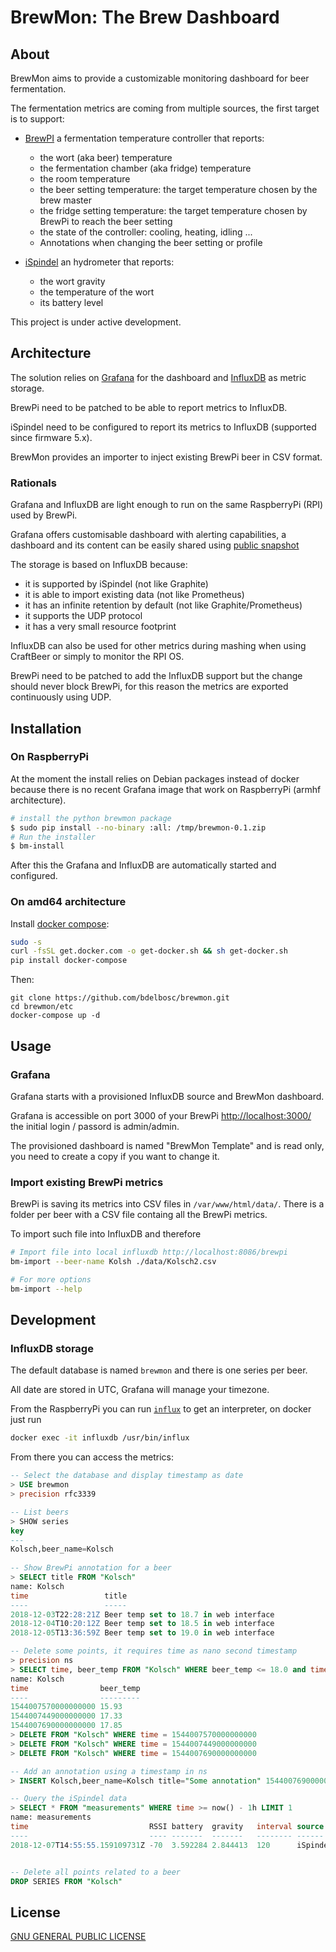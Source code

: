 # BrewMon: The Brew Dashboard

## About

BrewMon aims to provide a customizable monitoring dashboard for beer fermentation.

The fermentation metrics are coming from multiple sources, the first target is to support:

- [BrewPI](https://www.brewpi.com/) a fermentation temperature controller that reports:
  - the wort (aka beer) temperature
  - the fermentation chamber (aka fridge) temperature
  - the room temperature
  - the beer setting temperature: the target temperature chosen by the brew master
  - the fridge setting temperature: the target temperature chosen by BrewPi to reach the beer setting
  - the state of the controller: cooling, heating, idling ...
  - Annotations when changing the beer setting or profile  

- [iSpindel](http://www.ispindel.de/) an hydrometer that reports:
  - the wort gravity
  - the temperature of the wort
  - its battery level

This project is under active development.

## Architecture

The solution relies on [Grafana](https://grafana.com/) for the dashboard and [InfluxDB](https://www.influxdata.com/time-series-platform/influxdb/) as metric storage. 

BrewPi need to be patched to be able to report metrics to InfluxDB.

iSpindel need to be configured to report its metrics to InfluxDB (supported since firmware 5.x). 

BrewMon provides an importer to inject existing BrewPi beer in CSV format.


### Rationals 

Grafana and InfluxDB are light enough to run on the same RaspberryPi (RPI) used by BrewPi.

Grafana offers customisable dashboard with alerting capabilities, a dashboard and its content can be easily shared using [public snapshot](http://snapshot.raintank.io/info/) 
 
The storage is based on InfluxDB because:
- it is supported by iSpindel (not like Graphite)
- it is able to import existing data (not like Prometheus)
- it has an infinite retention by default (not like Graphite/Prometheus) 
- it supports the UDP protocol
- it has a very small resource footprint

InfluxDB can also be used for other metrics during mashing when using CraftBeer or simply to monitor the RPI OS.

BrewPi need to be patched to add the InfluxDB support but the change should never block BrewPi,
for this reason the metrics are exported continuously using UDP.

## Installation

### On RaspberryPi

At the moment the install relies on Debian packages instead of docker because there is no recent Grafana image that work on RaspberryPi (armhf architecture).

```bash
# install the python brewmon package
$ sudo pip install --no-binary :all: /tmp/brewmon-0.1.zip
# Run the installer 
$ bm-install
```

After this the Grafana and InfluxDB are automatically started and configured.

### On amd64 architecture

Install [docker compose](https://docs.docker.com/compose/):
```bash
sudo -s
curl -fsSL get.docker.com -o get-docker.sh && sh get-docker.sh
pip install docker-compose
```

Then:
```
git clone https://github.com/bdelbosc/brewmon.git
cd brewmon/etc
docker-compose up -d
```

## Usage

### Grafana

Grafana starts with a provisioned InfluxDB source and BrewMon dashboard.

Grafana is accessible on port 3000 of your BrewPi [http://localhost:3000/](http://localhost:3000/) 
the initial login / passord is admin/admin.


The provisioned dashboard is named "BrewMon Template" and is read only, you need to create a copy if you want to change it. 

### Import existing BrewPi metrics

BrewPi is saving its metrics into CSV files in `/var/www/html/data/`. There is a folder per beer with a CSV file containg all the BrewPi metrics.

To import such file into InfluxDB and therefore 

```bash
# Import file into local influxdb http://localhost:8086/brewpi
bm-import --beer-name Kolsh ./data/Kolsch2.csv

# For more options
bm-import --help
```

## Development

### InfluxDB storage

The default database is named `brewmon` and there is one series per beer.

All date are stored in UTC, Grafana will manage your timezone.
 
From the RaspberryPi you can run [`influx`](https://docs.influxdata.com/influxdb/v1.7/tools/shell/) to get an interpreter, on docker just run

```bash
docker exec -it influxdb /usr/bin/influx
```

From there you can access the metrics:
```sql
-- Select the database and display timestamp as date
> USE brewmon
> precision rfc3339

-- List beers
> SHOW series
key
---
Kolsch,beer_name=Kolsch
 
-- Show BrewPi annotation for a beer
> SELECT title FROM "Kolsch"
name: Kolsch
time                 title
----                 -----
2018-12-03T22:28:21Z Beer temp set to 18.7 in web interface
2018-12-04T10:20:12Z Beer temp set to 18.5 in web interface
2018-12-05T13:36:59Z Beer temp set to 19.0 in web interface

-- Delete some points, it requires time as nano second timestamp
> precision ns
> SELECT time, beer_temp FROM "Kolsch" WHERE beer_temp <= 18.0 and time > '2018-12-05'
name: Kolsch
time                beer_temp
----                ---------
1544007570000000000 15.93
1544007449000000000 17.33
1544007690000000000 17.85
> DELETE FROM "Kolsch" WHERE time = 1544007570000000000
> DELETE FROM "Kolsch" WHERE time = 1544007449000000000
> DELETE FROM "Kolsch" WHERE time = 1544007690000000000

-- Add an annotation using a timestamp in ns
> INSERT Kolsch,beer_name=Kolsch title="Some annotation" 1544007690000000000

-- Query the iSpindel data
> SELECT * FROM "measurements" WHERE time >= now() - 1h LIMIT 1
name: measurements
time                           RSSI battery  gravity   interval source      temp_units temperature tilt
----                           ---- -------  -------   -------- ------      ---------- ----------- ----
2018-12-07T14:55:55.159109731Z -70  3.592284 2.844413  120      iSpindel000 C          20.4375     30.86859


-- Delete all points related to a beer
DROP SERIES FROM "Kolsch"
```


## License

[GNU GENERAL PUBLIC LICENSE](https://www.gnu.org/licenses/gpl.txt)
